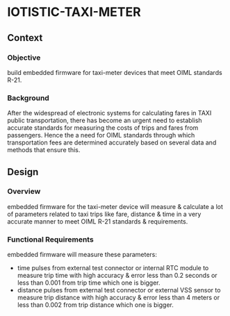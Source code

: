 # IOTISTIC-TAXI-METER
## Context

### Objective
build embedded firmware for taxi-meter devices that meet OIML standards R-21.

### Background
After the widespread of electronic systems for calculating fares in TAXI public transportation, there has become an urgent need to establish accurate standards for measuring the costs of trips and fares from passengers. Hence the a need for OIML standards through which transportation fees are determined accurately based on several data and methods that ensure this.

## Design
### Overview
embedded firmware for the taxi-meter device will measure & calculate a lot of parameters related to taxi trips like fare, distance & time in a very accurate manner to meet OIML R-21 standards & requirements.

### Functional Requirements
embedded firmware will measure these parameters:
+ time pulses from external test connector or internal RTC module to measure trip time with high accuracy & error less than 0.2 seconds or less than 0.001 from trip time which one is bigger.
+ distance pulses from external test connector or external VSS sensor to measure trip distance with high accuracy & error less than 4 meters or less than 0.002 from trip distance which one is bigger.


